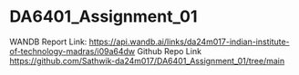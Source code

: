 # DA6401_Assignment_01

WANDB Report Link:
https://api.wandb.ai/links/da24m017-indian-institute-of-technology-madras/i09a64dw
Github Repo Link
https://github.com/Sathwik-da24m017/DA6401_Assignment_01/tree/main

